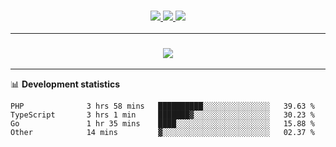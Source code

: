 <h3 align="center">
  <a href="https://github.com/hwalker928">
      <img src="https://img.shields.io/github/followers/hwalker928?label=Followers&style=for-the-badge&color=lightblue">
  </a>
  <a href="https://harryw.link/discord" alt="Discord">
      <img src="https://img.shields.io/discord/738451951758606336?label=discord&style=for-the-badge&color=lightblue"/>
  </a>
  <a href="https://harryw.link/sparked" alt="Sparked Host">
      <img src="https://img.shields.io/static/v1?label=Sponsor&message=Sparked%20Host&color=yellow&style=for-the-badge"/>
  </a>
</h3>

<hr>


<h3 align="center">
  <a href="https://github.com/hwalker928">
      <img src="https://github-profile-trophy.vercel.app/?username=hwalker928&no-bg=true&no-frame=true">
  </a>
</h3>


<hr>

📊 **Development statistics**

<!--START_SECTION:waka-->

```text
PHP              3 hrs 58 mins   ██████████░░░░░░░░░░░░░░░   39.63 %
TypeScript       3 hrs 1 min     ███████▓░░░░░░░░░░░░░░░░░   30.23 %
Go               1 hr 35 mins    ████░░░░░░░░░░░░░░░░░░░░░   15.88 %
Other            14 mins         ▓░░░░░░░░░░░░░░░░░░░░░░░░   02.37 %
```

<!--END_SECTION:waka-->
